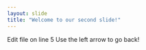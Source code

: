 ```yaml
---
layout: slide
title: "Welcome to our second slide!"
---
```

Edit file on line 5
Use the left arrow to go back!
